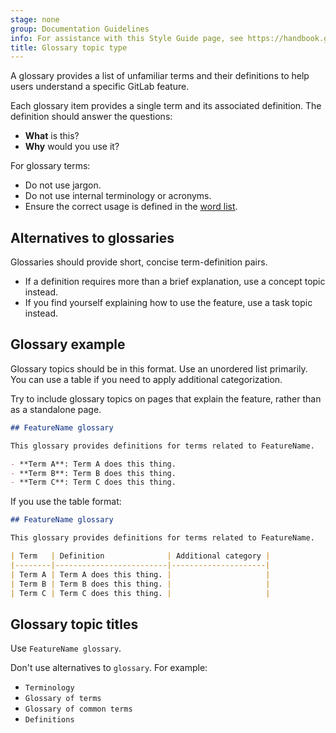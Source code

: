 ```yaml
---
stage: none
group: Documentation Guidelines
info: For assistance with this Style Guide page, see https://handbook.gitlab.com/handbook/product/ux/technical-writing/#assignments-to-other-projects-and-subjects.
title: Glossary topic type
---
```


A glossary provides a list of unfamiliar terms and their definitions to help users understand a specific
GitLab feature.

Each glossary item provides a single term and its associated definition. The definition should answer the questions:

- **What** is this?
- **Why** would you use it?

For glossary terms:

- Do not use jargon.
- Do not use internal terminology or acronyms.
- Ensure the correct usage is defined in the [word list](../styleguide/word_list.md).

## Alternatives to glossaries

Glossaries should provide short, concise term-definition pairs.

- If a definition requires more than a brief explanation, use a concept topic instead.
- If you find yourself explaining how to use the feature, use a task topic instead.

## Glossary example

Glossary topics should be in this format. Use an unordered list primarily. You can use a table if you need to apply
additional categorization.

Try to include glossary topics on pages that explain the feature, rather than as a standalone page.

```markdown
## FeatureName glossary

This glossary provides definitions for terms related to FeatureName.

- **Term A**: Term A does this thing.
- **Term B**: Term B does this thing.
- **Term C**: Term C does this thing.
```

If you use the table format:

```markdown
## FeatureName glossary

This glossary provides definitions for terms related to FeatureName.

| Term   | Definition              | Additional category |
|--------|-------------------------|---------------------|
| Term A | Term A does this thing. |                     |
| Term B | Term B does this thing. |                     |
| Term C | Term C does this thing. |                     |
```

## Glossary topic titles

Use `FeatureName glossary`.

Don't use alternatives to `glossary`. For example:

- `Terminology`
- `Glossary of terms`
- `Glossary of common terms`
- `Definitions`
